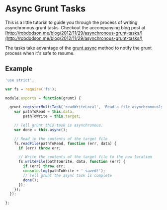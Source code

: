 # Async Grunt Tasks

This is a little tutorial to guide you through the process of writing asynchronous grunt tasks. Checkout the accompanying blog post at [http://robdodson.me/blog/2012/11/29/asynchronous-grunt-tasks/](http://robdodson.me/blog/2012/11/29/asynchronous-grunt-tasks/)

The tasks take advantage of the [grunt.async](https://github.com/gruntjs/grunt/blob/master/docs/api_task.md#thisasync--grunttaskcurrentasync) method to notify the grunt process when it's safe to resume.

## Example

``` js tasks/grunt-read-write-local.js
'use strict';

var fs = require('fs');

module.exports = function(grunt) {

  grunt.registerMultiTask('readWriteLocal', 'Read a file asynchronously and write its contents out', function() {
    var pathToRead = this.data,
        pathToWrite = this.target;

    // Tell grunt this task is asynchronous.
    var done = this.async();

    // Read in the contents of the target file
    fs.readFile(pathToRead, function (err, data) {
      if (err) throw err;

      // Write the contents of the target file to the new location
      fs.writeFile(pathToWrite, data, function (err) {
        if (err) throw err;
        console.log(pathToWrite + ' saved!');
        // Tell grunt the async task is complete
        done();
      });
    });
  });

};
```